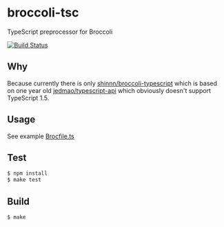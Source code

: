 # broccoli-tsc
TypeScript preprocessor for Broccoli

[![Build Status](https://api.travis-ci.org/angie-party/broccoli-tsc.svg?branch=master)](https://travis-ci.org/angie-party/broccoli-tsc)

## Why

Because currently there is only [shinnn/broccoli-typescript](https://github.com/shinnn/broccoli-typescript) which is based on one year old [jedmao/typescript-api](https://github.com/jedmao/typescript-api) which obviously doesn't support TypeScript 1.5.

## Usage

See example [Brocfile.ts](Brocfile.ts)

## Test

```bash
$ npm install
$ make test
```

## Build

```bash
$ make
```
